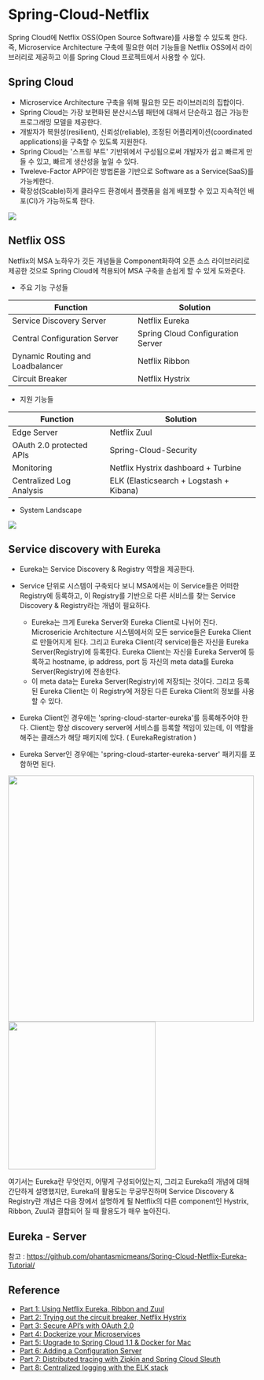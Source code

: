 # Spring-Cloud-Netflix
Spring Cloud에 Netflix OSS(Open Source Software)를 사용할 수 있도록 한다. 즉, Microservice Architecture 구축에 필요한 여러 기능들을 Netflix OSS에서 
라이브러리로 제공하고 이를 Spring Cloud 프로젝트에서 사용할 수 있다.


Spring Cloud
----------------
- Microservice Architecture 구축을 위해 필요한 모든 라이브러리의 집합이다.
- Spring Cloud는 가장 보편화된 분산시스템 패턴에 대해서 단순하고 접근 가능한 프로그래밍 모델을 제공한다.
- 개발자가 복원성(resilient), 신뢰성(reliable), 조정된 어플리케이션(coordinated applications)을 구축할 수 있도록 지원한다.
- Spring Cloud는  '스프링 부트' 기반위에서 구성됨으로써 개발자가 쉽고 빠르게 만들 수 있고, 빠르게 생산성을 높일 수 있다.
- Tweleve-Factor APP이란 방법론을 기반으로 Software as a Service(SaaS)를 가능케한다.
 - 확장성(Scable)하게 클라우드 환경에서 플랫폼을 쉽게 배포할 수 있고 지속적인 배포(CI)가 가능하도록 한다.

<div>
<img src="https://user-images.githubusercontent.com/3222837/57754994-b3c6e900-772a-11e9-8c34-189be4056760.png">
</div>

Netflix OSS
----------------
Netflix의 MSA 노하우가 깃든 개념들을 Component화하여 오픈 소스 라이브러리로 제공한 것으로 Spring Cloud에 적용되어 MSA 구축을 손쉽게 할 수 있게 도와준다.
- 주요 기능 구성들

| Function | Solution | 
| ---------- | --------- | 
| Service Discovery Server | Netflix Eureka | 
| Central Configuration Server | Spring Cloud Configuration Server | 
| Dynamic Routing and Loadbalancer | Netflix Ribbon | 
| Circuit Breaker | Netflix Hystrix | 

- 지원 기능들

| Function | Solution | 
| ---------- | --------- | 
| Edge Server | Netflix Zuul | 
| OAuth 2.0 protected APIs | Spring-Cloud-Security | 
| Monitoring | Netflix Hystrix dashboard + Turbine | 
| Centralized Log Analysis | ELK (Elasticsearch + Logstash + Kibana) | 

- System Landscape
<div>
<img src="https://user-images.githubusercontent.com/3222837/57756430-31402880-772e-11e9-8b6b-95976e2c88c5.png">
</div>

Service discovery with Eureka
----------------
- Eureka는 Service Discovery & Registry 역할을 제공한다. 
- Service 단위로 시스템이 구축되다 보니 MSA에서는 이 Service들은 어떠한 Registry에 등록하고, 이 Registry를 기반으로 다른 서비스를 찾는 Service Discovery & Registry라는 개념이 필요하다.
   - Eureka는 크게 Eureka Server와 Eureka Client로 나뉘어 진다. Microsericie Architecture 시스템에서의 모든 service들은 Eureka Client로 만들어지게 된다. 그리고 Eureka Client(각 service)들은 자신을 Eureka Server(Registry)에 등록한다. Eureka Client는 자신을 Eureka Server에 등록하고 hostname, ip address, port 등 자신의 meta data를 Eureka Server(Registry)에 전송한다.
   - 이 meta data는 Eureka Server(Registry)에 저장되는 것이다. 그리고 등록된 Eureka Client는 이 Registry에 저장된 다른 Eureka Client의 정보를 사용할 수 있다. 

- Eureka Client인 경우에는 'spring-cloud-starter-eureka'를 등록해주어야 한다. Client는 항상 discovery server에 서비스를 등록할 책임이 있는데, 이 역할을 해주는 클래스가 해당 패키지에 있다. ( EurekaRegistration ) 
- Eureka Server인 경우에는 'spring-cloud-starter-eureka-server' 패키지를 포함하면 된다. 
<div>
<img width="500" src="https://user-images.githubusercontent.com/3222837/57757488-8b41ed80-7730-11e9-9dd6-c6f37cb23104.png">
<img width="300" src="https://user-images.githubusercontent.com/3222837/57757678-f7245600-7730-11e9-86b4-5263e6181205.png">
</div>

여기서는 Eureka란 무엇인지, 어떻게 구성되어있는지, 그리고 Eureka의 개념에 대해 간단하게 설명했지만, Eureka의 활용도는 무궁무진하며 Service Discovery & Registry란 개념은 다음 장에서 설명하게 될 Netflix의 다른 component인 Hystrix, Ribbon, Zuul과 결합되어 질 때 활용도가 매우 높아진다.

Eureka - Server
----------------
참고 : https://github.com/phantasmicmeans/Spring-Cloud-Netflix-Eureka-Tutorial/

Reference
----------------
- [Part 1: Using Netflix Eureka, Ribbon and Zuul](https://callistaenterprise.se/blogg/teknik/2015/04/10/building-microservices-with-spring-cloud-and-netflix-oss-part-1/)
- [Part 2: Trying out the circuit breaker, Netflix Hystrix](https://callistaenterprise.se/blogg/teknik/2015/04/15/building-microservices-with-spring-cloud-and-netflix-oss-part-2/)
- [Part 3: Secure API’s with OAuth 2.0](https://callistaenterprise.se/blogg/teknik/2015/04/27/building-microservices-part-3-secure-APIs-with-OAuth/)
- [Part 4: Dockerize your Microservices](https://callistaenterprise.se/blogg/teknik/2015/06/08/building-microservices-part-4-dockerize-your-microservices/)
- [Part 5: Upgrade to Spring Cloud 1.1 & Docker for Mac](https://callistaenterprise.se/blogg/teknik/2016/09/30/building-microservices-part-5-springcloud11-docker4mac/)
- [Part 6: Adding a Configuration Server](https://callistaenterprise.se/blogg/teknik/2017/05/12/building-microservices-part-6-configuration-server/)
- [Part 7: Distributed tracing with Zipkin and Spring Cloud Sleuth](https://callistaenterprise.se/blogg/teknik/2017/07/29/building-microservices-part-7-distributed-tracing/)
- [Part 8: Centralized logging with the ELK stack](https://callistaenterprise.se/blogg/teknik/2017/09/13/building-microservices-part-8-logging-with-ELK/)
